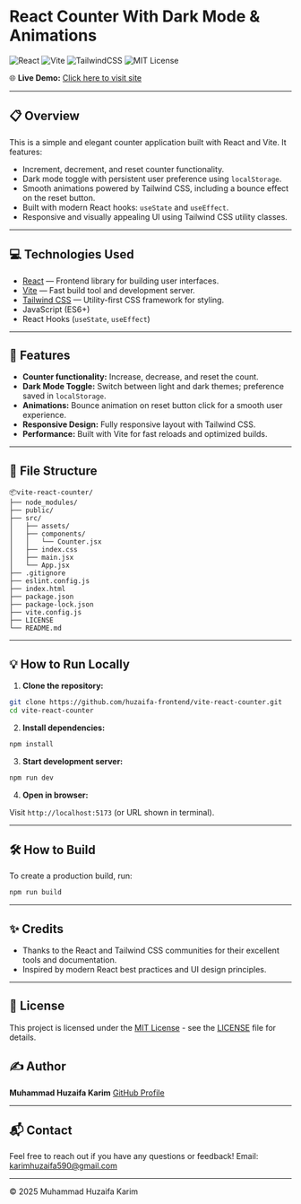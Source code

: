 # React Counter With Dark Mode & Animations

![React](https://img.shields.io/badge/React-20232A?style=for-the-badge&logo=react&logoColor=61DAFB)
![Vite](https://img.shields.io/badge/Vite-646CFF?style=for-the-badge&logo=vite&logoColor=white)
![TailwindCSS](https://img.shields.io/badge/Tailwind_CSS-38B2AC?style=for-the-badge&logo=tailwind-css&logoColor=white)
![MIT License](https://img.shields.io/badge/license-MIT-green?style=for-the-badge)

🌐 **Live Demo:** [Click here to visit site](https://vite-react-counter-iota.vercel.app/)

---

## 📋 Overview

This is a simple and elegant counter application built with React and Vite. It features:

- Increment, decrement, and reset counter functionality.
- Dark mode toggle with persistent user preference using `localStorage`.
- Smooth animations powered by Tailwind CSS, including a bounce effect on the reset button.
- Built with modern React hooks: `useState` and `useEffect`.
- Responsive and visually appealing UI using Tailwind CSS utility classes.

---

## 💻 Technologies Used

- [React](https://reactjs.org/) — Frontend library for building user interfaces.
- [Vite](https://vitejs.dev/) — Fast build tool and development server.
- [Tailwind CSS](https://tailwindcss.com/) — Utility-first CSS framework for styling.
- JavaScript (ES6+)
- React Hooks (`useState`, `useEffect`)

---

## 🚀 Features

- **Counter functionality:** Increase, decrease, and reset the count.
- **Dark Mode Toggle:** Switch between light and dark themes; preference saved in `localStorage`.
- **Animations:** Bounce animation on reset button click for a smooth user experience.
- **Responsive Design:** Fully responsive layout with Tailwind CSS.
- **Performance:** Built with Vite for fast reloads and optimized builds.

---

## 📁 File Structure

```
📦vite-react-counter/
├── node_modules/
├── public/
├── src/
│   ├── assets/
│   ├── components/
│   │   └── Counter.jsx
│   ├── index.css
│   ├── main.jsx
│   └── App.jsx
├── .gitignore
├── eslint.config.js
├── index.html
├── package.json
├── package-lock.json
├── vite.config.js
├── LICENSE
└── README.md
```

---

## 💡 How to Run Locally

1. **Clone the repository:**

```bash
git clone https://github.com/huzaifa-frontend/vite-react-counter.git
cd vite-react-counter
```

2. **Install dependencies:**

```bash
npm install
```

3. **Start development server:**

```bash
npm run dev
```

4. **Open in browser:**

Visit `http://localhost:5173` (or URL shown in terminal).

---

## 🛠️ How to Build

To create a production build, run:

```bash
npm run build
```

---

## ✨ Credits

- Thanks to the React and Tailwind CSS communities for their excellent tools and documentation.
- Inspired by modern React best practices and UI design principles.

---

## 📄 License

This project is licensed under the [MIT License](LICENSE) - see the [LICENSE](LICENSE) file for details.

## ✍️ Author

**Muhammad Huzaifa Karim**
[GitHub Profile](https://github.com/huzaifakarim1)

---

## 📬 Contact

Feel free to reach out if you have any questions or feedback!
Email: karimhuzaifa590@gmail.com

---

© 2025 Muhammad Huzaifa Karim
